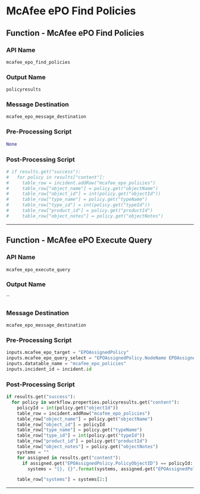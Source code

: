 <!--
    DO NOT MANUALLY EDIT THIS FILE
    THIS FILE IS AUTOMATICALLY GENERATED WITH resilient-sdk codegen
    Generated with resilient-sdk v50.0.151
-->

# McAfee ePO Find Policies

## Function - McAfee ePO Find Policies

### API Name
`mcafee_epo_find_policies`

### Output Name
`policyresults`

### Message Destination
`mcafee_epo_message_destination`

### Pre-Processing Script
```python
None
```

### Post-Processing Script
```python
# if results.get("success"):
#   for policy in results["content"]:
#     table_row = incident.addRow("mcafee_epo_policies")
#     table_row["object_name"] = policy.get("objectName")
#     table_row["object_id"] = int(policy.get("objectId"))
#     table_row["type_name"] = policy.get("typeName")
#     table_row["type_id"] = int(policy.get("typeId"))
#     table_row["product_id"] = policy.get("productId")
#     table_row["object_notes"] = policy.get("objectNotes")
```

---

## Function - McAfee ePO Execute Query

### API Name
`mcafee_epo_execute_query`

### Output Name
``

### Message Destination
`mcafee_epo_message_destination`

### Pre-Processing Script
```python
inputs.mcafee_epo_target = "EPOAssignedPolicy"
inputs.mcafee_epo_query_select = "EPOAssignedPolicy.NodeName EPOAssignedPolicy.PolicyObjectID"
inputs.datatable_name = "mcafee_epo_policies"
inputs.incident_id = incident.id
```

### Post-Processing Script
```python
if results.get("success"):
  for policy in workflow.properties.policyresults.get("content"):
    policyId = int(policy.get("objectId"))
    table_row = incident.addRow("mcafee_epo_policies")
    table_row["object_name"] = policy.get("objectName")
    table_row["object_id"] = policyId
    table_row["type_name"] = policy.get("typeName")
    table_row["type_id"] = int(policy.get("typeId"))
    table_row["product_id"] = policy.get("productId")
    table_row["object_notes"] = policy.get("objectNotes")
    systems = ""
    for assigned in results.get("content"):
      if assigned.get("EPOAssignedPolicy.PolicyObjectID") == policyId:
        systems = "{}, {}".format(systems, assigned.get("EPOAssignedPolicy.NodeName"))

    table_row["systems"] = systems[2:]
```

---

